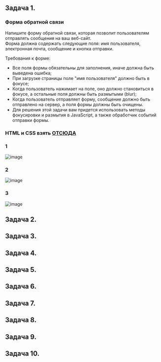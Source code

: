 ## Задача 1.   
### Форма обратной связи  
Напишите форму обратной связи, которая позволит пользователям отправлять сообщения на ваш веб-сайт.   
Форма должна содержать следующие поля: имя пользователя, электронная почта, сообщение и кнопка отправки.  

Требования к форме:  

- Все поля формы обязательны для заполнения, иначе должна быть выведена ошибка;  
- При загрузке страницы поле "имя пользователя" должно быть в фокусе;  
- Когда пользователь нажимает на поле, оно должно становиться в фокусе, а остальные поля должны быть размытыми (blur);  
- Когда пользователь отправляет форму, сообщение должно быть отправлено на сервер, а поля формы должны быть очищены.  
- Для решения этой задачи вам придется использовать методы фокусировки и размытия в JavaScript, а также обработчик событий отправки формы.  
### HTML и CSS взять [ОТСЮДА](https://github.com/schoolteacherMP/lecture_53_JS_Forms_controls_Focus_blur/tree/main/%D0%B7%D0%B0%D0%B4%D0%B0%D1%87%D0%B0_1) 

### 1  
![image](https://user-images.githubusercontent.com/113675674/226161242-e83ba5c9-d8ec-459e-9b73-79f9f7274991.png)  

### 2  
![image](https://user-images.githubusercontent.com/113675674/226161267-e04f1cd8-dd89-4801-ae24-39054e4cf558.png)  

### 3  
![image](https://user-images.githubusercontent.com/113675674/226161349-3f3eddb1-08d5-464b-a394-ff63281d50e3.png)  


## Задача 2.   
### 

## Задача 3.   
### 

## Задача 4.   
### 

## Задача 5.   
### 

## Задача 6.   
### 

## Задача 7.   
### 

## Задача 8.   
### 

## Задача 9.   
### 

## Задача 10.   
### 
